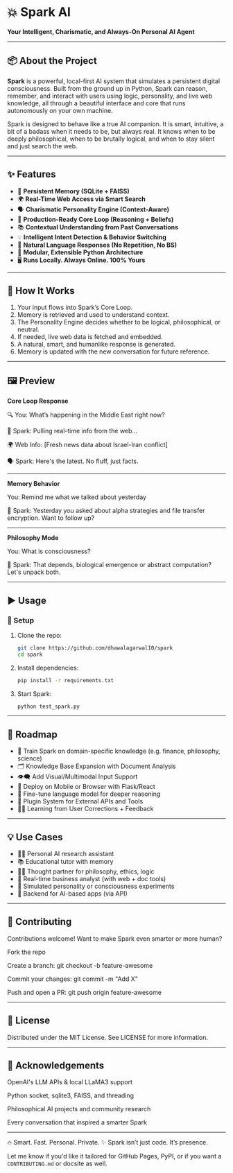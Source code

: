 # 💥 Spark AI  
**Your Intelligent, Charismatic, and Always-On Personal AI Agent**

---

## 📦 About the Project  
**Spark** is a powerful, local-first AI system that simulates a persistent digital consciousness. Built from the ground up in Python, Spark can reason, remember, and interact with users using logic, personality, and live web knowledge, all through a beautiful interface and core that runs autonomously on your own machine.

Spark is designed to behave like a true AI companion. It is smart, intuitive, a bit of a badass when it needs to be, but always real. It knows when to be deeply philosophical, when to be brutally logical, and when to stay silent and just search the web.

---

## ✨ Features  
- 🧠 **Persistent Memory (SQLite + FAISS)**  
- 🌍 **Real-Time Web Access via Smart Search**  
- 🗣️ **Charismatic Personality Engine (Context-Aware)**  
- 🔁 **Production-Ready Core Loop (Reasoning + Beliefs)**  
- 📚 **Contextual Understanding from Past Conversations**  
- 💡 **Intelligent Intent Detection & Behavior Switching**  
- 💬 **Natural Language Responses (No Repetition, No BS)**  
- 🧱 **Modular, Extensible Python Architecture**  
- 🖥️ **Runs Locally. Always Online. 100% Yours**

---

## 🧠 How It Works

1. Your input flows into Spark’s Core Loop.
2. Memory is retrieved and used to understand context.
3. The Personality Engine decides whether to be logical, philosophical, or neutral.
4. If needed, live web data is fetched and embedded.
5. A natural, smart, and humanlike response is generated.
6. Memory is updated with the new conversation for future reference.

---

## 🖼️ Preview

**Core Loop Response**

🔍 You: What’s happening in the Middle East right now?

🧠 Spark: Pulling real-time info from the web...

🌍 Web Info: [Fresh news data about Israel-Iran conflict]

🗣️ Spark: Here's the latest. No fluff, just facts.

---

**Memory Behavior**

You: Remind me what we talked about yesterday

🧠 Spark: Yesterday you asked about alpha strategies and file transfer encryption. Want to follow up?

---


**Philosophy Mode**

You: What is consciousness?

🧠 Spark: That depends, biological emergence or abstract computation? Let's unpack both.

---

## ▶️ Usage

### 🔧 Setup

1. Clone the repo:  
   ```bash
   git clone https://github.com/dhawalagarwal10/spark
   cd spark
   
2. Install dependencies:
   ```bash
   pip install -r requirements.txt

3. Start Spark:
   ```bash
   python test_spark.py

---

## 🧭 Roadmap

- 🧬 Train Spark on domain-specific knowledge (e.g. finance, philosophy, science)
- 🗂️ Knowledge Base Expansion with Document Analysis
- 👁️‍🗨️ Add Visual/Multimodal Input Support
- 📱 Deploy on Mobile or Browser with Flask/React
- 🧠 Fine-tune language model for deeper reasoning
- 🔗 Plugin System for External APIs and Tools
- 🧑‍🎓 Learning from User Corrections + Feedback

---

## 💡 Use Cases

- 🧑‍💻 Personal AI research assistant
- 📚 Educational tutor with memory
- 🧘‍♂️ Thought partner for philosophy, ethics, logic
- 💼 Real-time business analyst (with web + doc tools)
- 🧠 Simulated personality or consciousness experiments
- 🔧 Backend for AI-based apps (via API)

---

## 🤝 Contributing

Contributions welcome! Want to make Spark even smarter or more human?

Fork the repo

Create a branch: git checkout -b feature-awesome

Commit your changes: git commit -m "Add X"

Push and open a PR: git push origin feature-awesome

---

## 📄 License

Distributed under the MIT License. See LICENSE for more information.

---

## 🙏 Acknowledgements

OpenAI's LLM APIs & local LLaMA3 support

Python socket, sqlite3, FAISS, and threading

Philosophical AI projects and community research

Every conversation that inspired a smarter Spark

---

🔥 Smart. Fast. Personal. Private.
✨ Spark isn’t just code. It’s presence.

Let me know if you'd like it tailored for GitHub Pages, PyPI, or if you want a `CONTRIBUTING.md` or docsite as well.

